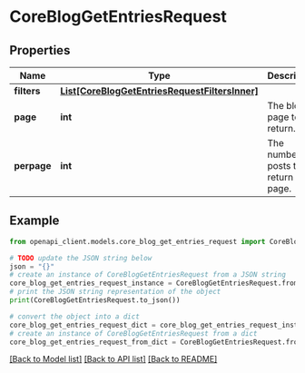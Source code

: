 # CoreBlogGetEntriesRequest


## Properties

Name | Type | Description | Notes
------------ | ------------- | ------------- | -------------
**filters** | [**List[CoreBlogGetEntriesRequestFiltersInner]**](CoreBlogGetEntriesRequestFiltersInner.md) |  | [optional] 
**page** | **int** | The blog page to return. | [optional] [default to 0]
**perpage** | **int** | The number of posts to return per page. | [optional] [default to 10]

## Example

```python
from openapi_client.models.core_blog_get_entries_request import CoreBlogGetEntriesRequest

# TODO update the JSON string below
json = "{}"
# create an instance of CoreBlogGetEntriesRequest from a JSON string
core_blog_get_entries_request_instance = CoreBlogGetEntriesRequest.from_json(json)
# print the JSON string representation of the object
print(CoreBlogGetEntriesRequest.to_json())

# convert the object into a dict
core_blog_get_entries_request_dict = core_blog_get_entries_request_instance.to_dict()
# create an instance of CoreBlogGetEntriesRequest from a dict
core_blog_get_entries_request_from_dict = CoreBlogGetEntriesRequest.from_dict(core_blog_get_entries_request_dict)
```
[[Back to Model list]](../README.md#documentation-for-models) [[Back to API list]](../README.md#documentation-for-api-endpoints) [[Back to README]](../README.md)


